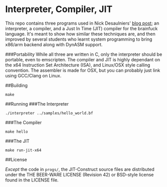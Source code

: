 # Interpreter, Compiler, JIT
This repo contains three programs used in Nick Desaulniers' [blog post](https://nickdesaulniers.github.io/blog/2015/05/25/interpreter-compiler-jit/); an interpreter, a compiler, and a Just In Time (JIT) compiler for the brainfuck language.  It's meant to show how similar these techniques are, and then improved by several students who learnt system programming to bring x86/arm backend along with DynASM support.

###Portability
While all three are written in C, only the interpreter should be portable, even to emscripten.  The compiler and JIT is highly dependant on the x64 Instruction Set Architecture (ISA), and Linux/OSX style calling convention.  The assembler is made for OSX, but you can probably just link using GCC/Clang on Linux.

##Building
```
make
```

##Running
###The Interpreter
```
./interpreter ../samples/hello_world.bf
```

###The Compiler
```
make hello
```

###The JIT
```
make run-jit-x64
```

##License

_Except_ the code in `progs/`, the JIT-Construct source files are distributed
under the THE BEER-WARE LICENSE (Revision 42) or BSD-style license found in the
LICENSE file.
